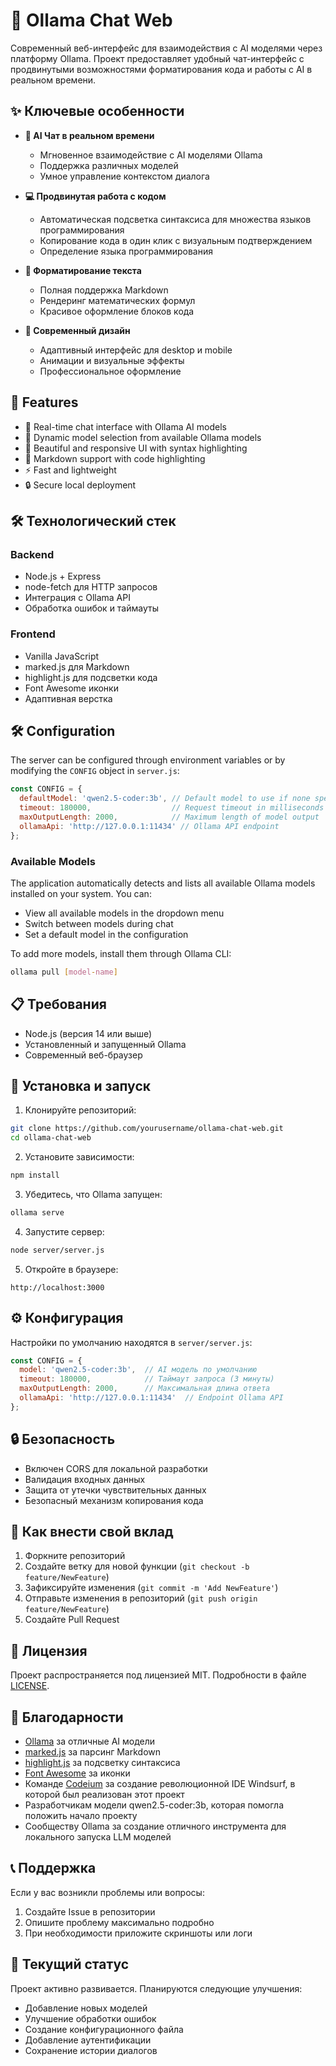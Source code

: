 # 🤖 Ollama Chat Web

Современный веб-интерфейс для взаимодействия с AI моделями через платформу Ollama. Проект предоставляет удобный чат-интерфейс с продвинутыми возможностями форматирования кода и работы с AI в реальном времени.

## ✨ Ключевые особенности

- **🎯 AI Чат в реальном времени**
  - Мгновенное взаимодействие с AI моделями Ollama
  - Поддержка различных моделей
  - Умное управление контекстом диалога

- **💻 Продвинутая работа с кодом**
  - Автоматическая подсветка синтаксиса для множества языков программирования
  - Копирование кода в один клик с визуальным подтверждением
  - Определение языка программирования

- **📝 Форматирование текста**
  - Полная поддержка Markdown
  - Рендеринг математических формул
  - Красивое оформление блоков кода

- **🎨 Современный дизайн**
  - Адаптивный интерфейс для desktop и mobile
  - Анимации и визуальные эффекты
  - Профессиональное оформление

## 🌟 Features

- 💬 Real-time chat interface with Ollama AI models
- 🔄 Dynamic model selection from available Ollama models
- 🎨 Beautiful and responsive UI with syntax highlighting
- 📝 Markdown support with code highlighting
- ⚡ Fast and lightweight
- 🔒 Secure local deployment

## 🛠️ Технологический стек

### Backend
- Node.js + Express
- node-fetch для HTTP запросов
- Интеграция с Ollama API
- Обработка ошибок и таймауты

### Frontend
- Vanilla JavaScript
- marked.js для Markdown
- highlight.js для подсветки кода
- Font Awesome иконки
- Адаптивная верстка

## 🛠️ Configuration

The server can be configured through environment variables or by modifying the `CONFIG` object in `server.js`:

```javascript
const CONFIG = {
  defaultModel: 'qwen2.5-coder:3b', // Default model to use if none specified
  timeout: 180000,                  // Request timeout in milliseconds
  maxOutputLength: 2000,            // Maximum length of model output
  ollamaApi: 'http://127.0.0.1:11434' // Ollama API endpoint
};
```

### Available Models

The application automatically detects and lists all available Ollama models installed on your system. You can:

- View all available models in the dropdown menu
- Switch between models during chat
- Set a default model in the configuration

To add more models, install them through Ollama CLI:
```bash
ollama pull [model-name]
```

## 📋 Требования

- Node.js (версия 14 или выше)
- Установленный и запущенный Ollama
- Современный веб-браузер

## 🚀 Установка и запуск

1. Клонируйте репозиторий:
```bash
git clone https://github.com/yourusername/ollama-chat-web.git
cd ollama-chat-web
```

2. Установите зависимости:
```bash
npm install
```

3. Убедитесь, что Ollama запущен:
```bash
ollama serve
```

4. Запустите сервер:
```bash
node server/server.js
```

5. Откройте в браузере:
```
http://localhost:3000
```

## ⚙️ Конфигурация

Настройки по умолчанию находятся в `server/server.js`:

```javascript
const CONFIG = {
  model: 'qwen2.5-coder:3b',  // AI модель по умолчанию
  timeout: 180000,            // Таймаут запроса (3 минуты)
  maxOutputLength: 2000,      // Максимальная длина ответа
  ollamaApi: 'http://127.0.0.1:11434'  // Endpoint Ollama API
};
```

## 🔒 Безопасность

- Включен CORS для локальной разработки
- Валидация входных данных
- Защита от утечки чувствительных данных
- Безопасный механизм копирования кода

## 🤝 Как внести свой вклад

1. Форкните репозиторий
2. Создайте ветку для новой функции (`git checkout -b feature/NewFeature`)
3. Зафиксируйте изменения (`git commit -m 'Add NewFeature'`)
4. Отправьте изменения в репозиторий (`git push origin feature/NewFeature`)
5. Создайте Pull Request

## 📝 Лицензия

Проект распространяется под лицензией MIT. Подробности в файле [LICENSE](LICENSE).

## 🙏 Благодарности

- [Ollama](https://ollama.ai/) за отличные AI модели
- [marked.js](https://marked.js.org/) за парсинг Markdown
- [highlight.js](https://highlightjs.org/) за подсветку синтаксиса
- [Font Awesome](https://fontawesome.com/) за иконки
- Команде [Codeium](https://codeium.com/windsurf) за создание революционной IDE Windsurf, в которой был реализован этот проект
- Разработчикам модели qwen2.5-coder:3b, которая помогла положить начало проекту
- Сообществу Ollama за создание отличного инструмента для локального запуска LLM моделей

## 📞 Поддержка

Если у вас возникли проблемы или вопросы:
1. Создайте Issue в репозитории
2. Опишите проблему максимально подробно
3. При необходимости приложите скриншоты или логи

## 🔄 Текущий статус

Проект активно развивается. Планируются следующие улучшения:
- Добавление новых моделей
- Улучшение обработки ошибок
- Создание конфигурационного файла
- Добавление аутентификации
- Сохранение истории диалогов
